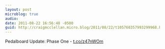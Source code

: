 ```yaml
---
layout: post
microblog: true
audio: 
date: 2011-08-22 16:56:48 -0500
guid: http://craigmcclellan.micro.blog/2011/08/22/t105760357993299968.html
---
```

Pedalboard Update: Phase One -   [t.co/z47nWOm](http://t.co/z47nWOm)
